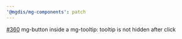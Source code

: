 ```yaml
---
'@mgdis/mg-components': patch
---
```


[#360](https://gitlab.mgdis.fr/core/core-ui/core-ui/-/issues/360) mg-button inside a mg-tooltip: tooltip is not hidden after click
